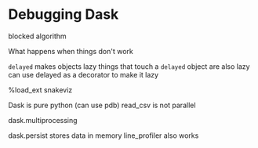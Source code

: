 # Debugging Dask

blocked algorithm

What happens when things don't work

`delayed` makes objects lazy
things that touch a `delayed` object are also lazy
can use delayed as a decorator to make it lazy

%load_ext snakeviz

Dask is pure python (can use pdb)
read_csv is not parallel

dask.multiprocessing

dask.persist stores data in memory
line_profiler also works